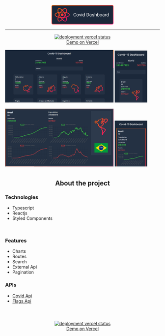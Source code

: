 
<!-- TITLE -->
<div align="center">
   <img src="https://github.com/fernandohos/covid-dashboard/blob/main/.github/title.png" width="40%" alt="covid dashboard" />
</div>

****

<!-- DEMO -->
<div align="center">
   <a href="https://covid-dezenove.vercel.app">
      <img src="https://therealsujitk-vercel-badge.vercel.app/?app=covid-dezenove&style=for-the-badge" alt="deployment vercel status" />
      <br />
      Demo on Vercel
   </a>
</div>

<br>

<!-- HOME IMAGES -->
<div display="flex">
  
<img src="https://github.com/fernandohos/covid-dashboard/blob/main/.github/home.png" width="70%" alt="home" />

<img src="https://github.com/fernandohos/covid-dashboard/blob/main/.github/home-mobile.png" width="21%" alt="home-mobile" />

</div>

<br>

<!-- DASHBOARD IMAGES -->

<div display="flex">
  
<img src="https://github.com/fernandohos/covid-dashboard/blob/main/.github/brazil-dashboard.png" width="70%" alt="country dashboard"/>

<img src="https://github.com/fernandohos/covid-dashboard/blob/main/.github/mobile-brazil-dashboard.png" width="21%" alt="mobile country dashboard" />

</div>

#

<div align="center">
  
<!-- ABOUT THE PROJECT -->
  
## About the project
  
</div>

<!-- TECHNOLOGIES -->

### Technologies

- Typescript
- Reactjs
- Styled Components

<br>

<!-- FEATURES -->

### Features

- Charts
- Routes
- Search
- External Api
- Pagination

<!-- API LINKS -->

### APIs

- <a target="_blank" href="https://github.com/M-Media-Group/Covid-19-API">Covid Api</a>
- <a target="_blank" href="https://flagpedia.net">Flags Api</a>

#

<br>

<!-- DEMO -->
<div align="center">
   <a href="https://covid-dezenove.vercel.app">
      <img src="https://therealsujitk-vercel-badge.vercel.app/?app=covid-dezenove&style=for-the-badge" alt="deployment vercel status" />
      <br />
      Demo on Vercel
   </a>
</div>
